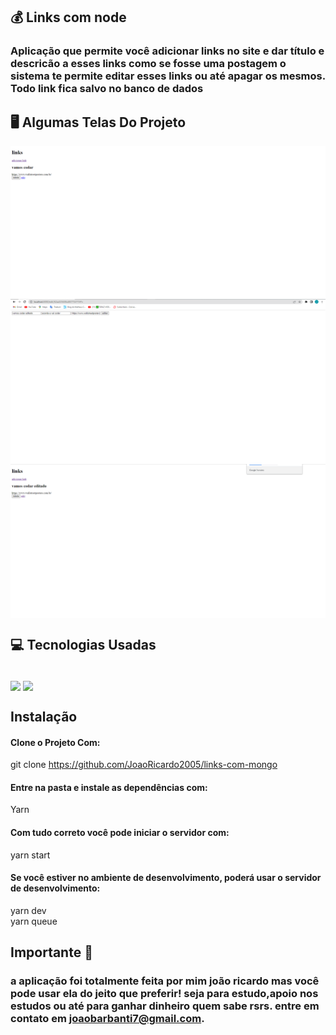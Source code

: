 ## 💰 Links com node

### Aplicação que permite você adicionar links no site e dar título e descricão a esses links como se fosse uma postagem o sistema te permite editar esses links ou até apagar os mesmos. Todo link fica salvo no banco de dados

## 🖥️ Algumas Telas Do Projeto

<img align="center" src="11.png">
<img align="center" src="12.png">
<img align="center" src="13.png">

## 💻 Tecnologias Usadas
<div style="display: inline_block"><br/>
<img align="center" src="https://img.shields.io/badge/JavaScript-323330?style=for-the-badge&logo=javascript&logoColor=F7DF1E">
<img align="center" src="https://img.shields.io/badge/Node.js-43853D?style=for-the-badge&logo=node.js&logoColor=white">



## Instalação 

#### Clone o Projeto Com: </br>

git clone https://github.com/JoaoRicardo2005/links-com-mongo
#### Entre na pasta e instale as dependências com: 
 Yarn
#### Com tudo correto você pode iniciar o servidor com:
yarn start
#### Se você estiver no ambiente de desenvolvimento, poderá usar o servidor de desenvolvimento:
yarn dev</br>
yarn queue
## Importante 💛

### a aplicação foi totalmente feita por mim joão ricardo mas você pode usar ela do jeito que preferir! seja para estudo,apoio nos estudos ou até para ganhar dinheiro quem sabe rsrs. entre em contato em joaobarbanti7@gmail.com.
</div>

